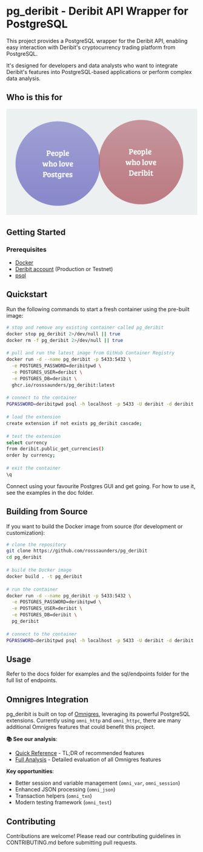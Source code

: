 # pg_deribit - Deribit API Wrapper for PostgreSQL

This project provides a PostgreSQL wrapper for the Deribit API, enabling easy interaction with Deribit's cryptocurrency trading platform from PostgreSQL.

It's designed for developers and data analysts who want to integrate Deribit's features into PostgreSQL-based applications or perform complex data analysis.

## Who is this for

![Who is this for](whoisthisfor.png)

## Getting Started

### Prerequisites

- [Docker](https://www.docker.com/)
- [Deribit account](https://www.deribit.com/) (Production or Testnet)
- [psql](https://www.postgresql.org/docs/current/app-psql.html)

## Quickstart

Run the following commands to start a fresh container using the pre-built image:

```bash
# stop and remove any existing container called pg_deribit
docker stop pg_deribit 2>/dev/null || true
docker rm -f pg_deribit 2>/dev/null || true

# pull and run the latest image from GitHub Container Registry
docker run -d --name pg_deribit -p 5433:5432 \
  -e POSTGRES_PASSWORD=deribitpwd \
  -e POSTGRES_USER=deribit \
  -e POSTGRES_DB=deribit \
  ghcr.io/rosssaunders/pg_deribit:latest

# connect to the container
PGPASSWORD=deribitpwd psql -h localhost -p 5433 -U deribit -d deribit

# load the extension
create extension if not exists pg_deribit cascade;

# test the extension
select currency
from deribit.public_get_currencies()
order by currency;

# exit the container
\q
```

Connect using your favourite Postgres GUI and get going. For how to use it, see the examples in the doc folder.

## Building from Source

If you want to build the Docker image from source (for development or customization):

```bash
# clone the repository
git clone https://github.com/rosssaunders/pg_deribit
cd pg_deribit

# build the Docker image
docker build . -t pg_deribit

# run the container
docker run -d --name pg_deribit -p 5433:5432 \
  -e POSTGRES_PASSWORD=deribitpwd \
  -e POSTGRES_USER=deribit \
  -e POSTGRES_DB=deribit \
  pg_deribit

# connect to the container
PGPASSWORD=deribitpwd psql -h localhost -p 5433 -U deribit -d deribit
```

## Usage

Refer to the docs folder for examples and the sql/endpoints folder for the full list of endpoints.

## Omnigres Integration

pg_deribit is built on top of [Omnigres](https://github.com/omnigres/omnigres), leveraging its powerful PostgreSQL extensions. Currently using `omni_http` and `omni_httpc`, there are many additional Omnigres features that could benefit this project.

**📚 See our analysis**: 
- [Quick Reference](doc/OMNIGRES_RECOMMENDATIONS.md) - TL;DR of recommended features
- [Full Analysis](doc/OMNIGRES_FEATURES.md) - Detailed evaluation of all Omnigres features

**Key opportunities**:
- Better session and variable management (`omni_var`, `omni_session`)
- Enhanced JSON processing (`omni_json`)
- Transaction helpers (`omni_txn`)
- Modern testing framework (`omni_test`)

## Contributing

Contributions are welcome! Please read our contributing guidelines in CONTRIBUTING.md before submitting pull requests.
